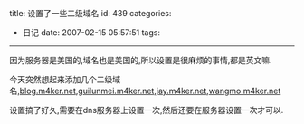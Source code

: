 title: 设置了一些二级域名
id: 439
categories:
  - 日记
date: 2007-02-15 05:57:51
tags:
---

因为服务器是美国的,域名也是美国的,所以设置是很麻烦的事情,都是英文嘛.

今天突然想起来添加几个二级域名,[blog.m4ker.net](http://blog.m4ker.net),[guilunmei.m4ker.net](http://guilunmei.m4ker.net),[jay.m4ker.net](http://jay.m4ker.net),[wangmo.m4ker.net](http://wangmo.m4ker.net)

设置搞了好久,需要在dns服务器上设置一次,然后还要在服务器设置一次才可以.